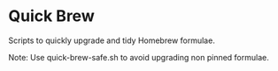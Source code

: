 Quick Brew
========================

Scripts to quickly upgrade and tidy Homebrew formulae.

Note: Use quick-brew-safe.sh to avoid upgrading non pinned formulae.
